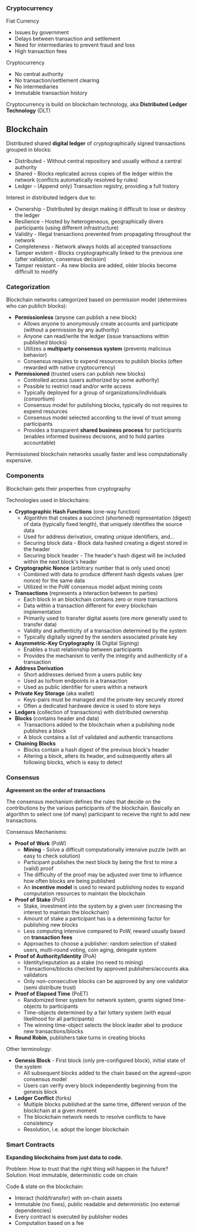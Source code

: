 ### Cryptocurrency

Fiat Currency

- Issues by government
- Delays between transaction and settlement
- Need for intermediaries to prevent fraud and loss
- High transaction fees

Cryptocurrency

- No central authority
- No transaction/settlement clearing
- No intermediaries
- Immutable transaction history

Cryptocurrency is build on blockchain technology, aka **Distributed Ledger Technology** (DLT)

## Blockchain

Distributed shared **digital ledger** of cryptographically signed transactions grouped in blocks:

* Distributed - Without central repository and usually without a central authority
* Shared - Blocks replicated across copies of the ledger within the network (conflicts automatically resolved by rules)
* Ledger - (Append only) Transaction registry, providing a full history

Interest in distributed ledgers due to:

* Ownership - Distributed by design making it difficult to lose or destroy the ledger
* Resilience - Hosted by heterogeneous, geographically divers participants (using different infrastructure)
* Validity - Illegal transactions prevented from propagating throughout the network
* Completeness - Network always holds all accepted transactions
* Tamper evident - Blocks cryptographically linked to the previous one (after validation, consensus decision)
* Tamper resistant - As new blocks are added, older blocks become difficult to modify


### Categorization

Blockchain networks categorized based on permission model (determines who can publich blocks):

* **Permissionless** (anyone can publish a new block) 
  - Allows anyone to anonymously create accounts and participate (without a permission by any authority)
  - Anyone can read/write the ledger (issue transactions within published blocks)
  - Utilizes a **multiparty consensus system** (prevents malicious behavior)
  - Consensus requires to expend resources to publish blocks (often rewarded with native cryptocurrency)
* **Permissioned** (trusted users can publish new blocks)
  - Controlled access (users authorized by some authority)
  - Possible to restrict read and/or write access
  - Typically deployed for a group of organizations/individuals (consortium)
  - Consensus model for publishing blocks, typically do not requires to expend resources
  - Consensus model selected according to the level of trust among participants
  - Provides a transparent **shared business process** for participants (enables informed business decisions, and to hold parties accountable)

Permissioned blockchain networks usually faster and less computationally expensive.

### Components

Blockchain gets their properties from cryptography

Technologies used in blockchains:

* **Cryptographic Hash Functions** (one-way function)
  - Algorithm that creates a succinct (shortened) representation (digest) of data (typically fixed length), that uniquely identifies the source data
  - Used for address derivation, creating unique identifiers, and...
  - Securing block data - Block data hashed creating a digest stored in the header
  - Securing block header - The header's hash digest will be included within the next block's header
* **Cryptographic Nonce** (arbitrary number that is only used once)
  - Combined with data to produce different hash digests values (per nonce) for the same data
  - Utilized in the PoW consensus model adjust mining costs
* **Transactions** (represents a interaction between to parties)
  - Each block in an blockchain contains zero or more transactions
  - Data within a transaction different for every blockchain implementation
  - Primarily used to transfer digital assets (ore more generally used to transfer data)
  - Validity and authenticity of a transaction determined by the system
  - Typically digitally signed by the senders associated private key
* **Asymmetric-Key Cryptography** (& Digital Signing)
  - Enables a trust relationship between participants
  - Provides the mechanism to verify the integrity and authenticity of a transaction
* **Address Derivation**
  - Short addresses derived from a users public key
  - Used as to/from endpoints in a transaction
  - Used as public identifier for users within a network
* **Private Key Storage** (aka wallet)
  - Keys-pairs must be managed and the private-key securely stored
  - Often a dedicated hardware device is used to store keys
* **Ledgers** (collection of transactions) with distributed ownership
* **Blocks** (contains header and data)
  - Transactions added to the blockchain when a publishing node publishes a block
  - A block contains a list of validated and authentic transactions
* **Chaining Blocks**
  - Blocks contain a hash digest of the previous block's header
  - Altering a block, alters its header, and subsequently alters all following blocks, which is easy to detect

### Consensus

**Agreement on the order of transactions**

The consensus mechanism defines the rules that decide on the contributions by the various participants of the blockchain. Basically an algorithm to select one (of many) participant to receive the right to add new transactions.

Consensus Mechanisms:

* **Proof of Work** (PoW)
  - **Mining** - Solve a difficult computationally intensive puzzle (with an easy to check solution)
  - Participant publishes the next block by being the first to mine a (valid) proof
  - The difficulty of the proof may be adjusted over time to influence how often blocks are being published
  - An **incentive model** is used to reward publishing nodes to expand computation resources to maintain the blockchain
* **Proof of Stake** (PoS)
  - Stake, investment into the system by a given user (increasing the interest to maintain the blockchain)
  - Amount of stake a participant has is a determining factor for publishing new blocks
  - Less computing intensive compared to PoW, reward usually based on **transaction fees**
  - Approaches to choose a publisher: random selection of staked users, multi-round voting, coin aging, delegate system
* **Proof of Authority/Identity** (PoA)
  - Identity/reputation as a stake (no need to mining)
  - Transactions/blocks checked by approved publishers/accounts aka. validators
  - Only non-consecutive blocks can be approved by any one validator (semi distribute trust)
* **Proof of Elapsed Time** (PoET)
  - Randomized timer system for network system, grants signed time-objects to participants
  - Time-objects determined by a fair lottery system (with equal likelihood for all participants)
  - The winning time-object selects the block leader abel to produce new transactions/blocks
* **Round Robin**, publishers take turns in creating blocks

Other terminology:

* **Genesis Block** - First block (only pre-configured block), initial state of the system
  - All subsequent blocks added to the chain based on the agreed-upon consensus model
  - Users can verify every block independently beginning from the genesis block
* **Ledger Conflict** (forks)
  - Multiple blocks published at the same time, different version of the blockchain at a given moment
  - The blockchain network needs to resolve conflicts to have consistency
  - Resolution, i.e. adopt the longer blockchain

### Smart Contracts

**Expanding blockchains from just data to code.**

Problem: How to trust that the right thing will happen in the future?  
Solution: Host immutable, deterministic code on chain

Code & state on the blockchain:

* Interact (hold/transfer) with on-chain assets
* Immutable (no fixes), public readable and deterministic (no external dependencies)
* Every contract is executed by publisher nodes
* Computation based on a fee



